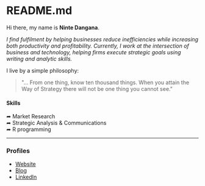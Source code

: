 # README.md

Hi there, my name is **Ninte Dangana**.  

_I find fulfilment by helping businesses reduce inefficiencies while increasing both productivity and profitability. Currently, I work at the intersection of business and technology, helping firms execute strategic goals using writing and analytic skills._ 

I live by a simple philosophy:  
> "... From one thing, know ten thousand things. When you attain the Way of Strategy there will not be one thing you cannot see."

#### Skills

➦ Market Research  
➦ Strategic Analysis & Communications  
➦ R programming  

---

### Profiles

- [Website](https://ninte.dev)
- [Blog](https://life.ninte.dev)  
- [LinkedIn](https://linkedin.com/in/nullthefirst)
